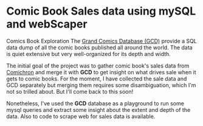 # Comic Book Sales data using mySQL and webScaper


Comics Book Exploration
The [Grand Comics Database (GCD)](https://www.comics.org) provide a SQL data dump of all the comic books published all around the world. The data is quiet extensive but very well-organized for its depth and width.

The initial goal of the project was to gather comic book's sales data from [Comichron](http://www.comichron.com/) and merge it with __GCD__ to get insight on what drives sale when it gets to comic books. For the moment, I have collected the sale data and GCD separately but merging them requires some disambiguation, which I'm not so trilled about. But I'll come back to this soon!

Nonetheless, I've used the __GCD__ database as a playground to run some mysql queries and extract some insight about the extent and depth of the data. Also to code to scrape web for sales data is available.
